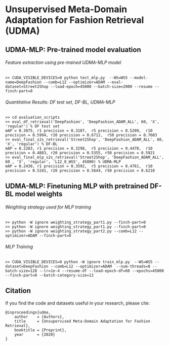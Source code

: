 # Unsupervised Meta-Domain Adaptation for Fashion Retrieval (UDMA)

## UDMA-MLP: Pre-trained model evaluation
###### <div class="text-purple"> Feature extraction using pre-trained UDMA-MLP model </div>
    >> CUDA_VISIBLE_DEVICES=0 python test_mlp.py  --WS=WS5 --model-name=DeepFashion --comb=L12 --optimizer=ADAM --eval-dataset=Street2Shop --load-epoch=45000 --batch-size=2000 --resume --finch-part=0
###### Quantitative Results: DF test set, DF-BL, UDMA-MLP
    >> cd evaluation_scripts
    >> eval_df_retrieval('DeepFashion', 'DeepFashion_ADAM_ALL', 60, 'X', 'regular') % DF test set
    mAP = 0.3075, r1 precision = 0.3107,  r5 precision = 0.5209,  r10 precision = 0.5994, r20 precision = 0.6712,  r50 precision = 0.7603
    >> eval_final_s2s_retrieval('Street2Shop', 'DeepFashion_ADAM_ALL', 60, 'X', 'regular') % DF-BL
    mAP = 0.2283, r1 precision = 0.3298,  r5 precision = 0.4470,  r10 precision = 0.4883, r20 precision = 0.5355, r50 precision = 0.5921
    >> eval_final_mlp_s2s_retrieval('Street2Shop', 'DeepFashion_ADAM_ALL', 60 , 'X', 'regular', 'L12_0_WS5', 45000) % UDMA-MLP
    mAP = 0.2430, r1 precision = 0.3592,  r5 precision = 0.4761,  r10 precision = 0.5241, r20 precision = 0.5644, r50 precision = 0.6210

## UDMA-MLP: Finetuning MLP with pretrained DF-BL model weights
###### Weighting strategy used for MLP training
    >> python -W ignore weighting_strategy_part1.py --finch-part=0
    >> python -W ignore weighting_strategy_part1.py --finch-part=0
    >> python -W ignore weighting_strategy_part2.py --comb=L12 --optimizer=ADAM --finch-part=0 
###### MLP Training
    >> CUDA_VISIBLE_DEVICES=0 python -W ignore train_mlp.py  --WS=WS5 --dataset=DeepFashion --comb=L12 --optimizer=ADAM  --num-threads=8 --batch-size=128 --lr=1e-4 --resume-df --load-epoch-df=60 --epochs=45000 --finch-part=0 --batch-category-size=12 

## Citation
If you find the code and datasets useful in your research, please cite:
    
    @inproceedings{udma,
        author    = {Authors}, 
        title     = {Unsupervised Meta-Domain Adaptation for Fashion Retrieval}, 
        booktitle = {Preprint},
        year      = {2020}
    }
